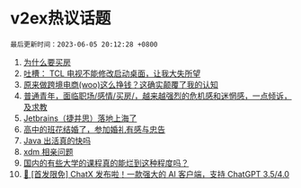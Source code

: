# v2ex热议话题

`最后更新时间：2023-06-05 20:12:28 +0800`

1. [为什么要买房](https://www.v2ex.com/t/945852)
1. [吐槽： TCL 电视不能修改启动桌面，让我大失所望](https://www.v2ex.com/t/945781)
1. [原来做跨境电商(woo)这么挣钱？这确实颠覆了我的认知](https://www.v2ex.com/t/945757)
1. [普通青年，面临职场/感情/买房/，越来越强烈的危机感和迷惘感，一点倾诉，及求教](https://www.v2ex.com/t/945791)
1. [Jetbrains（捷并思）落地上海了](https://www.v2ex.com/t/945960)
1. [高中的班花结婚了，参加婚礼有感与忠告](https://www.v2ex.com/t/945765)
1. [Java 出活真的快吗](https://www.v2ex.com/t/945809)
1. [xdm 相亲问题](https://www.v2ex.com/t/945963)
1. [国内的有些大学的课程真的能烂到这种程度吗？](https://www.v2ex.com/t/945753)
1. [🎁 [首发限免] ChatX 发布啦！一款强大的 AI 客户端，支持 ChatGPT 3.5/4.0](https://www.v2ex.com/t/945877)

